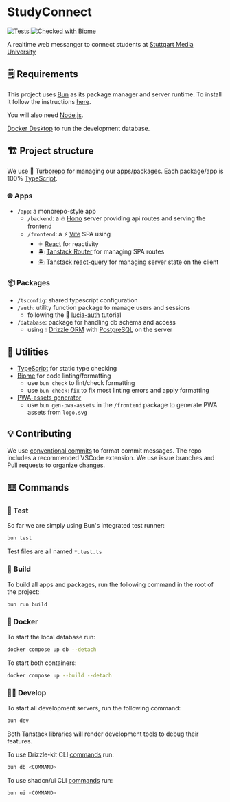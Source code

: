 # StudyConnect

[![Tests](https://github.com/DenizGazitepe/application-project-ws24/actions/workflows/test.yml/badge.svg)](https://github.com/DenizGazitepe/application-project-ws24/actions/workflows/test.yml) [![Checked with Biome](https://img.shields.io/badge/Checked_with-Biome-60a5fa?style=flat&logo=biome)](https://biomejs.dev)

A realtime web messanger to connect students at [Stuttgart Media University](https://www.hdm-stuttgart.de/)

## 🗒️ Requirements

This project uses [Bun](https://bun.sh) as its package manager and server runtime.
To install it follow the instructions [here](https://bun.sh/docs/installation).

You will also need [Node.js](https://nodejs.org/en/download).

[Docker Desktop](https://www.docker.com/) to run the development database.

## 🏗️ Project structure

We use 🚀 [Turborepo](https://turbo.build) for managing our apps/packages.
Each package/app is 100% [TypeScript](https://www.typescriptlang.org/).

### 🌐 Apps

- `/app`: a monorepo-style app
  - `/backend`: a 🔥 [Hono](https://hono.dev) server providing api routes and serving the frontend
  - `/frontend`: a ⚡ [Vite](https://vite.dev) SPA using
    - ⚛️ [React](https://react.dev) for reactivity
    - 🏝️ [Tanstack Router](https://tanstack.com/router/) for managing SPA routes
    - 🏝️ [Tanstack react-query](https://tanstack.com/query) for managing server state on the client

### 📦 Packages

- `/tsconfig`: shared typescript configuration
- `/auth`: utility function package to manage users and sessions
  - following the 🔐 [lucia-auth](https://lucia-auth.com/) tutorial
- `/database`: package for handling db schema and access
  - using 💧 [Drizzle ORM](https://orm.drizzle.team/) with [PostgreSQL](https://www.postgresql.org/) on the server

## 🧰 Utilities

- [TypeScript](https://www.typescriptlang.org/) for static type checking
- [Biome](https://biomejs.dev/) for code linting/formatting
  - use `bun check` to lint/check formatting
  - use `bun check:fix` to fix most linting errors and apply formatting
- [PWA-assets generator](https://vite-pwa-org.netlify.app/assets-generator)
  - use `bun gen-pwa-assets` in the `/frontend` package to generate PWA assets from `logo.svg`

## 💡 Contributing

We use [conventional commits](https://www.conventionalcommits.org) to format commit messages. The repo includes a recommended VSCode extension.
We use issue branches and Pull requests to organize changes.

## ⌨️ Commands

### 🧪 Test

So far we are simply using Bun's integrated test runner:

```zsh
bun test
```

Test files are all named `*.test.ts`

### 🚧 Build

To build all apps and packages, run the following command in the root of the project:

```zsh
bun run build
```

### 🐋 Docker

To start the local database run:

```zsh
docker compose up db --detach
```

To start both containers:

```zsh
docker compose up --build --detach
```

### 👨‍💻 Develop

To start all development servers, run the following command:

```zsh
bun dev
```

Both Tanstack libraries will render development tools to debug their features.

To use Drizzle-kit CLI [commands](https://orm.drizzle.team/docs/kit-overview) run:

```zsh
bun db <COMMAND>
```

To use shadcn/ui CLI [commands](https://ui.shadcn.com/docs/cli) run:

```zsh
bun ui <COMMAND>
```
